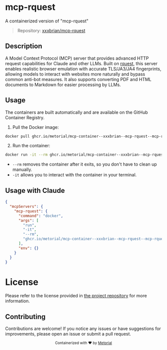 
# mcp-rquest

A containerized version of "mcp-rquest"

> Repository: [xxxbrian/mcp-rquest](https://github.com/xxxbrian/mcp-rquest)

## Description

A Model Context Protocol (MCP) server that provides advanced HTTP request capabilities for Claude and other LLMs. Built on [rquest](https://github.com/0x676e67/rquest), this server enables realistic browser emulation with accurate TLS/JA3/JA4 fingerprints, allowing models to interact with websites more naturally and bypass common anti-bot measures. It also supports converting PDF and HTML documents to Markdown for easier processing by LLMs.


## Usage

The containers are built automatically and are available on the GitHub Container Registry.

1. Pull the Docker image:

```bash
docker pull ghcr.io/metorial/mcp-container--xxxbrian--mcp-rquest--mcp-rquest
```

2. Run the container:

```bash
docker run -it --rm ghcr.io/metorial/mcp-container--xxxbrian--mcp-rquest--mcp-rquest 
```

- `--rm` removes the container after it exits, so you don't have to clean up manually.
- `-it` allows you to interact with the container in your terminal.



## Usage with Claude

```json
{
  "mcpServers": {
    "mcp-rquest": {
      "command": "docker",
      "args": [
        "run",
        "-it",
        "--rm",
        "ghcr.io/metorial/mcp-container--xxxbrian--mcp-rquest--mcp-rquest"
      ],
      "env": {}
    }
  }
}
```

# License

Please refer to the license provided in [the project repository](https://github.com/xxxbrian/mcp-rquest) for more information.

## Contributing

Contributions are welcome! If you notice any issues or have suggestions for improvements, please open an issue or submit a pull request.

<div align="center">
  <sub>Containerized with ❤️ by <a href="https://metorial.com">Metorial</a></sub>
</div>
  